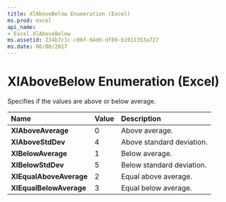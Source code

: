 ```yaml
---
title: XlAboveBelow Enumeration (Excel)
ms.prod: excel
api_name:
- Excel.XlAboveBelow
ms.assetid: 234b7c1c-c06f-94dd-df89-61911353a727
ms.date: 06/08/2017
---
```



# XlAboveBelow Enumeration (Excel)

Specifies if the values are above or below average.



|**Name**|**Value**|**Description**|
|:-----|:-----|:-----|
| **XlAboveAverage**|0|Above average.|
| **XlAboveStdDev**|4|Above standard deviation.|
| **XlBelowAverage**|1|Below average.|
| **XlBelowStdDev**|5|Below standard deviation.|
| **XlEqualAboveAverage**|2|Equal above average.|
| **XlEqualBelowAverage**|3|Equal below average.|

